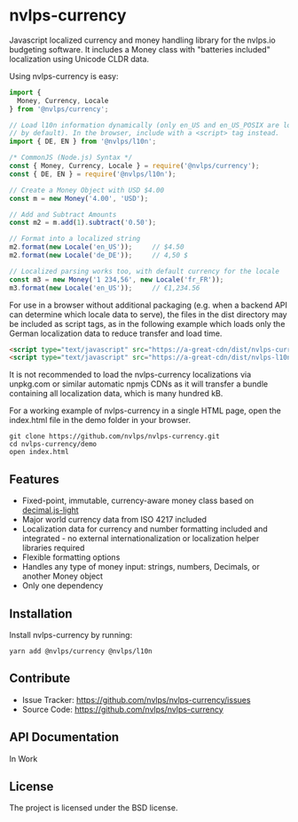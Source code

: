 nvlps-currency
==============

Javascript localized currency and money handling library for the nvlps.io
budgeting software. It includes a Money class with "batteries included"
localization using Unicode CLDR data.

Using nvlps-currency is easy:

```javascript
import {
  Money, Currency, Locale
} from '@nvlps/currency';

// Load l10n information dynamically (only en_US and en_US_POSIX are loaded
// by default). In the browser, include with a <script> tag instead.
import { DE, EN } from '@nvlps/l10n';

/* CommonJS (Node.js) Syntax */
const { Money, Currency, Locale } = require('@nvlps/currency');
const { DE, EN } = require('@nvlps/l10n');

// Create a Money Object with USD $4.00
const m = new Money('4.00', 'USD');

// Add and Subtract Amounts
const m2 = m.add(1).subtract('0.50');

// Format into a localized string
m2.format(new Locale('en_US'));     // $4.50
m2.format(new Locale('de_DE'));     // 4,50 $

// Localized parsing works too, with default currency for the locale
const m3 = new Money('1 234,56', new Locale('fr_FR'));
m3.format(new Locale('en_US'));     // €1,234.56
```

For use in a browser without additional packaging (e.g. when a backend API can
determine which locale data to serve), the files in the dist directory may be
included as script tags, as in the following example which loads only the
German localization data to reduce transfer and load time.

```html
<script type="text/javascript" src="https://a-great-cdn/dist/nvlps-currency.min.js"></script>
<script type="text/javascript" src="https://a-great-cdn/dist/nvlps-l10n.de.js"></script>
```

It is not recommended to load the nvlps-currency localizations via unpkg.com or
similar automatic npmjs CDNs as it will transfer a bundle containing all
localization data, which is many hundred kB.

For a working example of nvlps-currency in a single HTML page, open the index.html
file in the demo folder in your browser.

```shell
git clone https://github.com/nvlps/nvlps-currency.git
cd nvlps-currency/demo
open index.html
```

Features
--------

- Fixed-point, immutable, currency-aware money class based on
[decimal.js-light](https://github.com/MikeMcl/decimal.js-light/)
- Major world currency data from ISO 4217 included
- Localization data for currency and number formatting included and integrated -
no external internationalization or localization helper libraries required
- Flexible formatting options
- Handles any type of money input: strings, numbers, Decimals, or another Money
object
- Only one dependency

Installation
------------

Install nvlps-currency by running:

```shell
yarn add @nvlps/currency @nvlps/l10n
```

Contribute
----------

- Issue Tracker: https://github.com/nvlps/nvlps-currency/issues
- Source Code: https://github.com/nvlps/nvlps-currency

API Documentation
-----------------

In Work

License
-------

The project is licensed under the BSD license.
